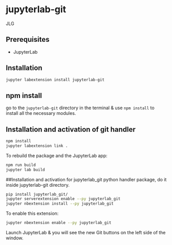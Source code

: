 # jupyterlab-git

JLG


## Prerequisites

* JupyterLab

## Installation

```bash
jupyter labextension install jupyterlab-git
```
## npm install
go to the ```jupyterlab-git``` directory in  the terminal &  use ``` npm install ``` to install all the necessary modules.


## Installation and activation of git handler

```bash
npm install
jupyter labextension link .
```

To rebuild the package and the JupyterLab app:

```bash
npm run build
jupyter lab build
```

##Installation and activation for jupyterlab_git python handler package, do it inside jupyterlab-git directory.

```bash
pip install jupyterlab_git/
jupyter serverextension enable --py jupyterlab_git
jupyter nbextension install --py jupyterlab_git
```

To enable this extension:

```bash
jupyter nbextension enable --py jupyterlab_git

```

Launch JupyterLab & you will see the new Git buttons on the left side of the window.


